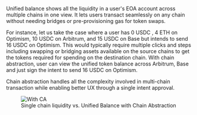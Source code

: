 Unified balance shows all the liquidity in a user's EOA account across multiple chains in one view. It lets users transact seamlessly on any chain without needing bridges or pre-provisioning gas for token swaps.

For instance, let us take the case where a user has 0 USDC , 4 ETH on Optimism, 10 USDC on Arbitrum, and 15 USDC on Base but intends to send 16 USDC on Optimism. This would typically require multiple clicks and steps including swapping or bridging assets available on the source chains to get the tokens required for spending on the destination chain. With chain abstraction, user can view the unified token balance across Arbitrum, Base and just sign the intent to send 16 USDC on Optimism. 

Chain abstraction handles all the complexity involved in multi-chain transaction while enabling better UX through a single intent approval.

<figure markdown="span">
  <img alt="With CA" src="{{config.extra.arcana.img_dir}}/ca_unified_balance.{{config.extra.arcana.img_png}}"/>
  <figcaption>Single chain liquidity vs. Unified Balance with Chain Abstraction</figcaption>
</figure>